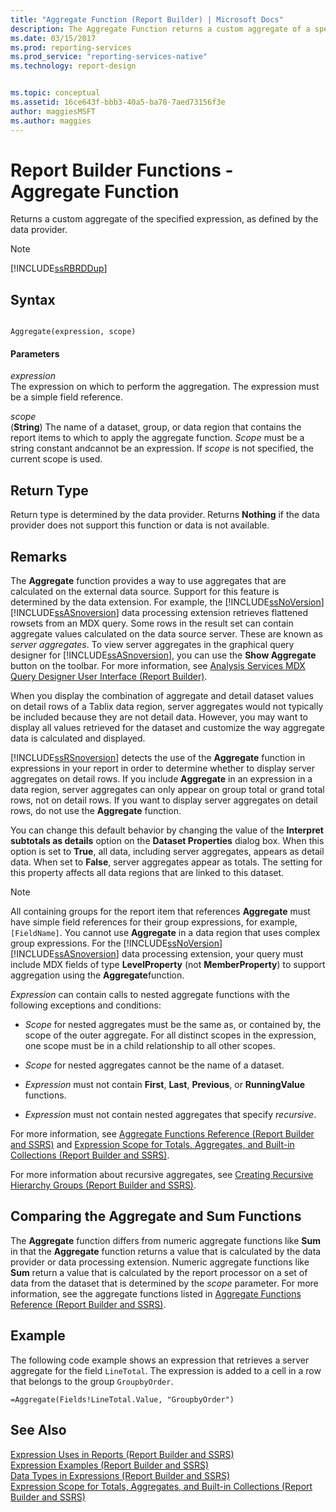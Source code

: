 ```yaml
---
title: "Aggregate Function (Report Builder) | Microsoft Docs"
description: The Aggregate Function returns a custom aggregate of a specified expression as the expression is defined by the data provider.
ms.date: 03/15/2017
ms.prod: reporting-services
ms.prod_service: "reporting-services-native"
ms.technology: report-design


ms.topic: conceptual
ms.assetid: 16ce643f-bbb3-40a5-ba78-7aed73156f3e
author: maggiesMSFT
ms.author: maggies
---
```

# Report Builder Functions - Aggregate Function
  Returns a custom aggregate of the specified expression, as defined by the data provider.  
  
> [!NOTE]  
>  [!INCLUDE[ssRBRDDup](../../includes/ssrbrddup-md.md)]  
  
## Syntax  
  
```  
  
Aggregate(expression, scope)  
```  
  
#### Parameters  
 *expression*  
 The expression on which to perform the aggregation. The expression must be a simple field reference.  
  
 *scope*  
 (**String**) The name of a dataset, group, or data region that contains the report items to which to apply the aggregate function. *Scope* must be a string constant andcannot be an expression. If *scope* is not specified, the current scope is used.  
  
## Return Type  
 Return type is determined by the data provider. Returns **Nothing** if the data provider does not support this function or data is not available.  
  
## Remarks  
 The **Aggregate** function provides a way to use aggregates that are calculated on the external data source. Support for this feature is determined by the data extension. For example, the [!INCLUDE[ssNoVersion](../../includes/ssnoversion-md.md)] [!INCLUDE[ssASnoversion](../../includes/ssasnoversion-md.md)] data processing extension retrieves flattened rowsets from an MDX query. Some rows in the result set can contain aggregate values calculated on the data source server. These are known as *server aggregates*. To view server aggregates in the graphical query designer for [!INCLUDE[ssASnoversion](../../includes/ssasnoversion-md.md)], you can use the **Show Aggregate** button on the toolbar. For more information, see [Analysis Services MDX Query Designer User Interface &#40;Report Builder&#41;](/previous-versions/sql/).  
  
 When you display the combination of aggregate and detail dataset values on detail rows of a Tablix data region, server aggregates would not typically be included because they are not detail data. However, you may want to display all values retrieved for the dataset and customize the way aggregate data is calculated and displayed.  
  
 [!INCLUDE[ssRSnoversion](../../includes/ssrsnoversion-md.md)] detects the use of the **Aggregate** function in expressions in your report in order to determine whether to display server aggregates on detail rows. If you include **Aggregate** in an expression in a data region, server aggregates can only appear on group total or grand total rows, not on detail rows. If you want to display server aggregates on detail rows, do not use the **Aggregate** function.  
  
 You can change this default behavior by changing the value of the **Interpret subtotals as details** option on the **Dataset Properties** dialog box. When this option is set to **True**, all data, including server aggregates, appears as detail data. When set to **False**, server aggregates appear as totals. The setting for this property affects all data regions that are linked to this dataset.  
  
> [!NOTE]
>  All containing groups for the report item that references **Aggregate** must have simple field references for their group expressions, for example, `[FieldName]`. You cannot use **Aggregate** in a data region that uses complex group expressions. For the [!INCLUDE[ssNoVersion](../../includes/ssnoversion-md.md)][!INCLUDE[ssASnoversion](../../includes/ssasnoversion-md.md)] data processing extension, your query must include MDX fields of type **LevelProperty** (not **MemberProperty**) to support aggregation using the **Aggregate**function.  
  
 *Expression* can contain calls to nested aggregate functions with the following exceptions and conditions:  
  
-   *Scope* for nested aggregates must be the same as, or contained by, the scope of the outer aggregate. For all distinct scopes in the expression, one scope must be in a child relationship to all other scopes.  
  
-   *Scope* for nested aggregates cannot be the name of a dataset.  
  
-   *Expression* must not contain **First**, **Last**, **Previous**, or **RunningValue** functions.  
  
-   *Expression* must not contain nested aggregates that specify *recursive*.  
  
 For more information, see [Aggregate Functions Reference &#40;Report Builder and SSRS&#41;](../../reporting-services/report-design/report-builder-functions-aggregate-functions-reference.md) and [Expression Scope for Totals, Aggregates, and Built-in Collections &#40;Report Builder and SSRS&#41;](../../reporting-services/report-design/expression-scope-for-totals-aggregates-and-built-in-collections.md).  
  
 For more information about recursive aggregates, see [Creating Recursive Hierarchy Groups &#40;Report Builder and SSRS&#41;](../../reporting-services/report-design/creating-recursive-hierarchy-groups-report-builder-and-ssrs.md).  
  
## Comparing the Aggregate and Sum Functions  
 The **Aggregate** function differs from numeric aggregate functions like **Sum** in that the **Aggregate** function returns a value that is calculated by the data provider or data processing extension. Numeric aggregate functions like **Sum** return a value that is calculated by the report processor on a set of data from the dataset that is determined by the *scope* parameter. For more information, see the aggregate functions listed in [Aggregate Functions Reference &#40;Report Builder and SSRS&#41;](../../reporting-services/report-design/report-builder-functions-aggregate-functions-reference.md).  
  
## Example  
 The following code example shows an expression that retrieves a server aggregate for the field `LineTotal`. The expression is added to a cell in a row that belongs to the group `GroupbyOrder`.  
  
```  
=Aggregate(Fields!LineTotal.Value, "GroupbyOrder")  
```  
  
## See Also  
 [Expression Uses in Reports &#40;Report Builder and SSRS&#41;](../../reporting-services/report-design/expression-uses-in-reports-report-builder-and-ssrs.md)   
 [Expression Examples &#40;Report Builder and SSRS&#41;](../../reporting-services/report-design/expression-examples-report-builder-and-ssrs.md)   
 [Data Types in Expressions &#40;Report Builder and SSRS&#41;](../../reporting-services/report-design/data-types-in-expressions-report-builder-and-ssrs.md)   
 [Expression Scope for Totals, Aggregates, and Built-in Collections &#40;Report Builder and SSRS&#41;](../../reporting-services/report-design/expression-scope-for-totals-aggregates-and-built-in-collections.md)  
  
